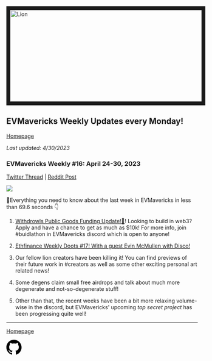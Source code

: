 <meta name="viewport" content="width=device-width,initial-scale=1">
<link rel="stylesheet" href="https://etheralpha.github.io/readme-themes/deep-blue.css">
    
<a href="https://looksrare.org/collections/0x7dDAA898D33D7aB252Ea5F89f96717c47B2fEE6e#items" target="_blank">
    <svg height="40" width="40" aria-hidden="true" viewBox="0 0 16 16" version="1.1" width="32" data-view-component="true" class="octicon octicon-mark-github v-align-left">
      <img src="https://i.imgur.com/XnxhIpb.png" 
alt="Lion" width="640" height="240" border=10" />
</a>    
                                            
                                             
## EVMavericks Weekly Updates every Monday!
[Homepage](https://evmavericks-weekly.netlify.app)

*Last updated: 4/30/2023*
                                        
### EVMavericks Weekly #16: April 24-30, 2023

                                              
[Twitter Thread](https://twitter.com/696_eth/status/1653058747718340608) | [Reddit Post](https://www.reddit.com/r/ethfinance/comments/134d3x2/daily_general_discussion_may_1_2023/jiedt8z/)
                                              

![](https://i.imgur.com/49akwef.png)
                                             
🦁Everything you need to know about the last week in EVMavericks in less than 69.6 seconds 👇

1. [Withdrowls Public Goods Funding Update!🦉](https://i.imgur.com/2XEIozl.png)! Looking to build in web3? Apply and have a chance to get as much as $10k! For more info, join #buidlathon in EVMavericks discord which is open to anyone! 

2. [Ethfinance Weekly Doots #17! With a guest Evin McMullen with Disco!](https://www.youtube.com/watch?v=saq7NkGh4PY&ab_channel=EVMavericks-Ethfinance)

3. Our fellow lion creators have been killing it! You can find previews of their future work in #creators as well as some other exciting personal art related news! 

4. Some degens claim small free airdrops and talk about much more degenerate and not-so-degenerate stuff!

5. Other than that, the recent weeks have been a bit more relaxing volume-wise in the discord, but EVMavericks' upcoming *top secret project* has been progressing quite well!

---
                                              
[Homepage](https://evmavericks-weekly.netlify.app)

    
<a id="github-link" href="https://github.com/etheralpha/evm-updates/" target="_blank">
  <svg height="40" width="40" aria-hidden="true" viewBox="0 0 16 16" version="1.1" width="32" data-view-component="true" class="octicon octicon-mark-github v-align-middle">
      <path fill-rule="evenodd" d="M8 0C3.58 0 0 3.58 0 8c0 3.54 2.29 6.53 5.47 7.59.4.07.55-.17.55-.38 0-.19-.01-.82-.01-1.49-2.01.37-2.53-.49-2.69-.94-.09-.23-.48-.94-.82-1.13-.28-.15-.68-.52-.01-.53.63-.01 1.08.58 1.23.82.72 1.21 1.87.87 2.33.66.07-.52.28-.87.51-1.07-1.78-.2-3.64-.89-3.64-3.95 0-.87.31-1.59.82-2.15-.08-.2-.36-1.02.08-2.12 0 0 .67-.21 2.2.82.64-.18 1.32-.27 2-.27.68 0 1.36.09 2 .27 1.53-1.04 2.2-.82 2.2-.82.44 1.1.16 1.92.08 2.12.51.56.82 1.27.82 2.15 0 3.07-1.87 3.75-3.65 3.95.29.25.54.73.54 1.48 0 1.07-.01 1.93-.01 2.2 0 .21.15.46.55.38A8.013 8.013 0 0016 8c0-4.42-3.58-8-8-8z"></path>
  </svg>
</a>



